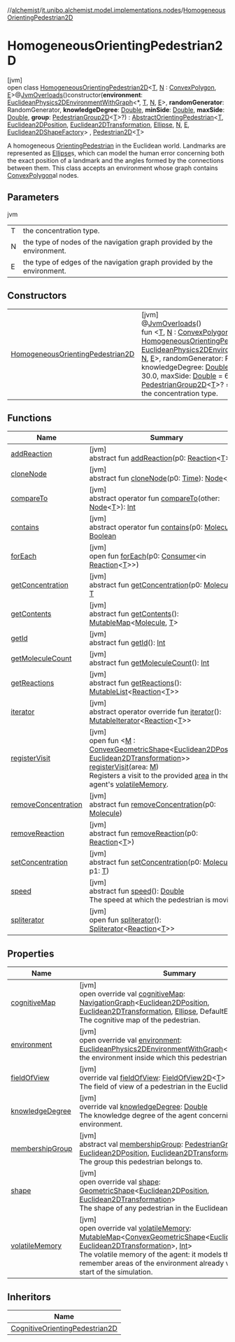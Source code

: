 //[alchemist](../../../index.md)/[it.unibo.alchemist.model.implementations.nodes](../index.md)/[HomogeneousOrientingPedestrian2D](index.md)

# HomogeneousOrientingPedestrian2D

[jvm]\
open class [HomogeneousOrientingPedestrian2D](index.md)<[T](index.md), [N](index.md) : [ConvexPolygon](../../it.unibo.alchemist.model.interfaces.geometry.euclidean2d/-convex-polygon/index.md), [E](index.md)>@[JvmOverloads](https://kotlinlang.org/api/latest/jvm/stdlib/kotlin.jvm/-jvm-overloads/index.html)()constructor(**environment**: [EuclideanPhysics2DEnvironmentWithGraph](../../it.unibo.alchemist.model.interfaces.environments/-euclidean-physics2-d-environment-with-graph/index.md)<*, [T](index.md), [N](index.md), [E](index.md)>, **randomGenerator**: RandomGenerator, **knowledgeDegree**: [Double](https://kotlinlang.org/api/latest/jvm/stdlib/kotlin/-double/index.html), **minSide**: [Double](https://kotlinlang.org/api/latest/jvm/stdlib/kotlin/-double/index.html), **maxSide**: [Double](https://kotlinlang.org/api/latest/jvm/stdlib/kotlin/-double/index.html), **group**: [PedestrianGroup2D](../../it.unibo.alchemist.model.interfaces/-pedestrian-group2-d/index.md)<[T](index.md)>?) : [AbstractOrientingPedestrian](../-abstract-orienting-pedestrian/index.md)<[T](index.md), [Euclidean2DPosition](../../it.unibo.alchemist.model.implementations.positions/-euclidean2-d-position/index.md), [Euclidean2DTransformation](../../it.unibo.alchemist.model.interfaces.geometry.euclidean2d/-euclidean2-d-transformation/index.md), [Ellipse](../../it.unibo.alchemist.model.implementations.geometry.euclidean2d/-ellipse/index.md), [N](index.md), [E](index.md), [Euclidean2DShapeFactory](../../it.unibo.alchemist.model.interfaces.geometry.euclidean2d/-euclidean2-d-shape-factory/index.md)> , [Pedestrian2D](../../it.unibo.alchemist.model.interfaces/-pedestrian2-d/index.md)<[T](index.md)> 

A homogeneous [OrientingPedestrian](../../it.unibo.alchemist.model.interfaces/-orienting-pedestrian/index.md) in the Euclidean world. Landmarks are represented as [Ellipse](../../it.unibo.alchemist.model.implementations.geometry.euclidean2d/-ellipse/index.md)s, which can model the human error concerning both the exact position of a landmark and the angles formed by the connections between them. This class accepts an environment whose graph contains [ConvexPolygon](../../it.unibo.alchemist.model.interfaces.geometry.euclidean2d/-convex-polygon/index.md)al nodes.

## Parameters

jvm

| | |
|---|---|
| T | the concentration type. |
| N | the type of nodes of the navigation graph provided by the environment. |
| E | the type of edges of the navigation graph provided by the environment. |

## Constructors

| | |
|---|---|
| [HomogeneousOrientingPedestrian2D](-homogeneous-orienting-pedestrian2-d.md) | [jvm]<br>@[JvmOverloads](https://kotlinlang.org/api/latest/jvm/stdlib/kotlin.jvm/-jvm-overloads/index.html)()<br>fun <[T](index.md), [N](index.md) : [ConvexPolygon](../../it.unibo.alchemist.model.interfaces.geometry.euclidean2d/-convex-polygon/index.md), [E](index.md)> [HomogeneousOrientingPedestrian2D](-homogeneous-orienting-pedestrian2-d.md)(environment: [EuclideanPhysics2DEnvironmentWithGraph](../../it.unibo.alchemist.model.interfaces.environments/-euclidean-physics2-d-environment-with-graph/index.md)<*, [T](index.md), [N](index.md), [E](index.md)>, randomGenerator: RandomGenerator, knowledgeDegree: [Double](https://kotlinlang.org/api/latest/jvm/stdlib/kotlin/-double/index.html), minSide: [Double](https://kotlinlang.org/api/latest/jvm/stdlib/kotlin/-double/index.html) = 30.0, maxSide: [Double](https://kotlinlang.org/api/latest/jvm/stdlib/kotlin/-double/index.html) = 60.0, group: [PedestrianGroup2D](../../it.unibo.alchemist.model.interfaces/-pedestrian-group2-d/index.md)<[T](index.md)>? = null)<br>the concentration type. |

## Functions

| Name | Summary |
|---|---|
| [addReaction](../../it.unibo.alchemist.model.interfaces.nodes/-node-with-shape/index.md#-1844535178%2FFunctions%2F-267951372) | [jvm]<br>abstract fun [addReaction](../../it.unibo.alchemist.model.interfaces.nodes/-node-with-shape/index.md#-1844535178%2FFunctions%2F-267951372)(p0: [Reaction](../../it.unibo.alchemist.model.interfaces/-reaction/index.md)<[T](index.md)>) |
| [cloneNode](../../it.unibo.alchemist.model.interfaces.nodes/-node-with-shape/index.md#-144457153%2FFunctions%2F-267951372) | [jvm]<br>abstract fun [cloneNode](../../it.unibo.alchemist.model.interfaces.nodes/-node-with-shape/index.md#-144457153%2FFunctions%2F-267951372)(p0: [Time](../../it.unibo.alchemist.model.interfaces/-time/index.md)): [Node](../../it.unibo.alchemist.model.interfaces/-node/index.md)<[T](index.md)> |
| [compareTo](../../it.unibo.alchemist.model.interfaces.nodes/-node-with-shape/index.md#1076068299%2FFunctions%2F-267951372) | [jvm]<br>abstract operator fun [compareTo](../../it.unibo.alchemist.model.interfaces.nodes/-node-with-shape/index.md#1076068299%2FFunctions%2F-267951372)(other: [Node](../../it.unibo.alchemist.model.interfaces/-node/index.md)<[T](index.md)>): [Int](https://kotlinlang.org/api/latest/jvm/stdlib/kotlin/-int/index.html) |
| [contains](../../it.unibo.alchemist.model.interfaces.nodes/-node-with-shape/index.md#-905365364%2FFunctions%2F-267951372) | [jvm]<br>abstract operator fun [contains](../../it.unibo.alchemist.model.interfaces.nodes/-node-with-shape/index.md#-905365364%2FFunctions%2F-267951372)(p0: [Molecule](../../it.unibo.alchemist.model.interfaces/-molecule/index.md)): [Boolean](https://kotlinlang.org/api/latest/jvm/stdlib/kotlin/-boolean/index.html) |
| [forEach](../../it.unibo.alchemist.model.interfaces.nodes/-node-with-shape/index.md#2086990857%2FFunctions%2F-267951372) | [jvm]<br>open fun [forEach](../../it.unibo.alchemist.model.interfaces.nodes/-node-with-shape/index.md#2086990857%2FFunctions%2F-267951372)(p0: [Consumer](https://docs.oracle.com/javase/8/docs/api/java/util/function/Consumer.html)<in [Reaction](../../it.unibo.alchemist.model.interfaces/-reaction/index.md)<[T](index.md)>>) |
| [getConcentration](../../it.unibo.alchemist.model.interfaces.nodes/-node-with-shape/index.md#1182263796%2FFunctions%2F-267951372) | [jvm]<br>abstract fun [getConcentration](../../it.unibo.alchemist.model.interfaces.nodes/-node-with-shape/index.md#1182263796%2FFunctions%2F-267951372)(p0: [Molecule](../../it.unibo.alchemist.model.interfaces/-molecule/index.md)): [T](index.md) |
| [getContents](../../it.unibo.alchemist.model.interfaces/-node/get-contents.md) | [jvm]<br>abstract fun [getContents](../../it.unibo.alchemist.model.interfaces/-node/get-contents.md)(): [MutableMap](https://kotlinlang.org/api/latest/jvm/stdlib/kotlin.collections/-mutable-map/index.html)<[Molecule](../../it.unibo.alchemist.model.interfaces/-molecule/index.md), [T](index.md)> |
| [getId](../../it.unibo.alchemist.model.interfaces/-node/get-id.md) | [jvm]<br>abstract fun [getId](../../it.unibo.alchemist.model.interfaces/-node/get-id.md)(): [Int](https://kotlinlang.org/api/latest/jvm/stdlib/kotlin/-int/index.html) |
| [getMoleculeCount](../../it.unibo.alchemist.model.interfaces/-node/get-molecule-count.md) | [jvm]<br>abstract fun [getMoleculeCount](../../it.unibo.alchemist.model.interfaces/-node/get-molecule-count.md)(): [Int](https://kotlinlang.org/api/latest/jvm/stdlib/kotlin/-int/index.html) |
| [getReactions](../../it.unibo.alchemist.model.interfaces/-node/get-reactions.md) | [jvm]<br>abstract fun [getReactions](../../it.unibo.alchemist.model.interfaces/-node/get-reactions.md)(): [MutableList](https://kotlinlang.org/api/latest/jvm/stdlib/kotlin.collections/-mutable-list/index.html)<[Reaction](../../it.unibo.alchemist.model.interfaces/-reaction/index.md)<[T](index.md)>> |
| [iterator](../../it.unibo.alchemist.model.interfaces.nodes/-node-with-shape/index.md#-1651023311%2FFunctions%2F-267951372) | [jvm]<br>abstract operator override fun [iterator](../../it.unibo.alchemist.model.interfaces.nodes/-node-with-shape/index.md#-1651023311%2FFunctions%2F-267951372)(): [MutableIterator](https://kotlinlang.org/api/latest/jvm/stdlib/kotlin.collections/-mutable-iterator/index.html)<[Reaction](../../it.unibo.alchemist.model.interfaces/-reaction/index.md)<[T](index.md)>> |
| [registerVisit](../-homogeneous-orienting-physical-pedestrian2-d/index.md#1721887883%2FFunctions%2F-267951372) | [jvm]<br>open fun <[M](../-homogeneous-orienting-physical-pedestrian2-d/index.md#1721887883%2FFunctions%2F-267951372) : [ConvexGeometricShape](../../it.unibo.alchemist.model.interfaces.geometry/-convex-geometric-shape/index.md)<[Euclidean2DPosition](../../it.unibo.alchemist.model.implementations.positions/-euclidean2-d-position/index.md), [Euclidean2DTransformation](../../it.unibo.alchemist.model.interfaces.geometry.euclidean2d/-euclidean2-d-transformation/index.md)>> [registerVisit](../-homogeneous-orienting-physical-pedestrian2-d/index.md#1721887883%2FFunctions%2F-267951372)(area: [M](../-homogeneous-orienting-physical-pedestrian2-d/index.md#1721887883%2FFunctions%2F-267951372))<br>Registers a visit to the provided [area](../-homogeneous-orienting-physical-pedestrian2-d/index.md#1721887883%2FFunctions%2F-267951372) in the agent's [volatileMemory](../../it.unibo.alchemist.model.interfaces/-orienting-agent/volatile-memory.md). |
| [removeConcentration](../../it.unibo.alchemist.model.interfaces.nodes/-node-with-shape/index.md#1461493148%2FFunctions%2F-267951372) | [jvm]<br>abstract fun [removeConcentration](../../it.unibo.alchemist.model.interfaces.nodes/-node-with-shape/index.md#1461493148%2FFunctions%2F-267951372)(p0: [Molecule](../../it.unibo.alchemist.model.interfaces/-molecule/index.md)) |
| [removeReaction](../../it.unibo.alchemist.model.interfaces.nodes/-node-with-shape/index.md#792936979%2FFunctions%2F-267951372) | [jvm]<br>abstract fun [removeReaction](../../it.unibo.alchemist.model.interfaces.nodes/-node-with-shape/index.md#792936979%2FFunctions%2F-267951372)(p0: [Reaction](../../it.unibo.alchemist.model.interfaces/-reaction/index.md)<[T](index.md)>) |
| [setConcentration](../../it.unibo.alchemist.model.interfaces.nodes/-node-with-shape/index.md#1246864287%2FFunctions%2F-267951372) | [jvm]<br>abstract fun [setConcentration](../../it.unibo.alchemist.model.interfaces.nodes/-node-with-shape/index.md#1246864287%2FFunctions%2F-267951372)(p0: [Molecule](../../it.unibo.alchemist.model.interfaces/-molecule/index.md), p1: [T](index.md)) |
| [speed](../../it.unibo.alchemist.model.interfaces/-pedestrian/speed.md) | [jvm]<br>abstract fun [speed](../../it.unibo.alchemist.model.interfaces/-pedestrian/speed.md)(): [Double](https://kotlinlang.org/api/latest/jvm/stdlib/kotlin/-double/index.html)<br>The speed at which the pedestrian is moving. |
| [spliterator](../../it.unibo.alchemist.loader.deployments/-close-to-g-p-s-trace/index.md#-1387152138%2FFunctions%2F-267951372) | [jvm]<br>open fun [spliterator](../../it.unibo.alchemist.loader.deployments/-close-to-g-p-s-trace/index.md#-1387152138%2FFunctions%2F-267951372)(): [Spliterator](https://docs.oracle.com/javase/8/docs/api/java/util/Spliterator.html)<[Reaction](../../it.unibo.alchemist.model.interfaces/-reaction/index.md)<[T](index.md)>> |

## Properties

| Name | Summary |
|---|---|
| [cognitiveMap](index.md#-1287567065%2FProperties%2F-267951372) | [jvm]<br>open override val [cognitiveMap](index.md#-1287567065%2FProperties%2F-267951372): [NavigationGraph](../../it.unibo.alchemist.model.interfaces.geometry.euclidean2d.graph/-navigation-graph/index.md)<[Euclidean2DPosition](../../it.unibo.alchemist.model.implementations.positions/-euclidean2-d-position/index.md), [Euclidean2DTransformation](../../it.unibo.alchemist.model.interfaces.geometry.euclidean2d/-euclidean2-d-transformation/index.md), [Ellipse](../../it.unibo.alchemist.model.implementations.geometry.euclidean2d/-ellipse/index.md), DefaultEdge><br>The cognitive map of the pedestrian. |
| [environment](environment.md) | [jvm]<br>open override val [environment](environment.md): [EuclideanPhysics2DEnvironmentWithGraph](../../it.unibo.alchemist.model.interfaces.environments/-euclidean-physics2-d-environment-with-graph/index.md)<*, [T](index.md), [N](index.md), [E](index.md)><br>    the environment inside which this pedestrian moves. |
| [fieldOfView](field-of-view.md) | [jvm]<br>override val [fieldOfView](field-of-view.md): [FieldOfView2D](../../it.unibo.alchemist.model.implementations.geometry.euclidean2d/-field-of-view2-d/index.md)<[T](index.md)><br>The field of view of a pedestrian in the Euclidean world. |
| [knowledgeDegree](index.md#1320473031%2FProperties%2F-267951372) | [jvm]<br>override val [knowledgeDegree](index.md#1320473031%2FProperties%2F-267951372): [Double](https://kotlinlang.org/api/latest/jvm/stdlib/kotlin/-double/index.html)<br>The knowledge degree of the agent concerning the environment. |
| [membershipGroup](index.md#-328957112%2FProperties%2F-267951372) | [jvm]<br>abstract val [membershipGroup](index.md#-328957112%2FProperties%2F-267951372): [PedestrianGroup](../../it.unibo.alchemist.model.interfaces/-pedestrian-group/index.md)<[T](index.md), [Euclidean2DPosition](../../it.unibo.alchemist.model.implementations.positions/-euclidean2-d-position/index.md), [Euclidean2DTransformation](../../it.unibo.alchemist.model.interfaces.geometry.euclidean2d/-euclidean2-d-transformation/index.md)><br>The group this pedestrian belongs to. |
| [shape](shape.md) | [jvm]<br>open override val [shape](shape.md): [GeometricShape](../../it.unibo.alchemist.model.interfaces.geometry/-geometric-shape/index.md)<[Euclidean2DPosition](../../it.unibo.alchemist.model.implementations.positions/-euclidean2-d-position/index.md), [Euclidean2DTransformation](../../it.unibo.alchemist.model.interfaces.geometry.euclidean2d/-euclidean2-d-transformation/index.md)><br>The shape of any pedestrian in the Euclidean world. |
| [volatileMemory](index.md#502512236%2FProperties%2F-267951372) | [jvm]<br>open override val [volatileMemory](index.md#502512236%2FProperties%2F-267951372): [MutableMap](https://kotlinlang.org/api/latest/jvm/stdlib/kotlin.collections/-mutable-map/index.html)<[ConvexGeometricShape](../../it.unibo.alchemist.model.interfaces.geometry/-convex-geometric-shape/index.md)<[Euclidean2DPosition](../../it.unibo.alchemist.model.implementations.positions/-euclidean2-d-position/index.md), [Euclidean2DTransformation](../../it.unibo.alchemist.model.interfaces.geometry.euclidean2d/-euclidean2-d-transformation/index.md)>, [Int](https://kotlinlang.org/api/latest/jvm/stdlib/kotlin/-int/index.html)><br>The volatile memory of the agent: it models the ability to remember areas of the environment already visited since the start of the simulation. |

## Inheritors

| Name |
|---|
| [CognitiveOrientingPedestrian2D](../-cognitive-orienting-pedestrian2-d/index.md) |
